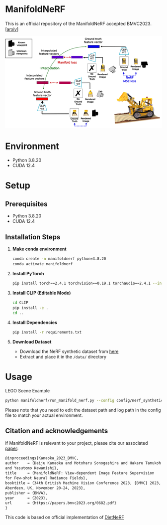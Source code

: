 # ManifoldNeRF  
This is an official repository of the ManifoldNeRF accepted BMVC2023.　　
\[[arxiv]()\]

![ManifoldNeRF_overview](./assets/ManifoldNeRF_overview.png)

# Environment
- Python 3.8.20
- CUDA 12.4

# Setup

## Prerequisites
- Python 3.8.20
- CUDA 12.4

## Installation Steps

1. **Make conda environment**
    ```bash
    conda create -n manifoldnerf python=3.8.20
    conda activate manifoldnerf
    ```

2. **Install PyTorch**
   ```bash
   pip install torch==2.4.1 torchvision==0.19.1 torchaudio==2.4.1 --index-url https://download.pytorch.org/whl/cu124
   ```

3. **Install CLIP (Editable Mode)**
   ```bash
   cd CLIP
   pip install -e .
   cd ..
   ```

4. **Install Dependencies**
   ```bash
   pip install -r requirements.txt
   ```


5. **Download Dataset**
   - Download the NeRF synthetic dataset from [here](https://drive.google.com/drive/folders/1cK3UDIJqKAAm7zyrxRYVFJ0BRMgrwhh4)
   - Extract and place it in the `/data/` directory

# Usage
LEGO Scene Example

```bash
python manifoldnerf/run_manifold_nerf.py --config config/nerf_synthetic_dataset/mn_blender_chair_8views_ctr.txt --stop_wandb_logging
```
Please note that you need to edit the dataset path and log path in the config file to match your actual environment.



## Citation and acknowledgements
If ManifoldNeRF is relevant to your project, please cite our associated [paper](https://proceedings.bmvc2023.org/682/):
```
@inproceedings{Kanaoka_2023_BMVC,
author    = {Daiju Kanaoka and Motoharu Sonogashira and Hakaru Tamukoh and Yasutomo Kawanishi},
title     = {ManifoldNeRF: View-dependent Image Feature Supervision for Few-shot Neural Radiance Fields},
booktitle = {34th British Machine Vision Conference 2023, {BMVC} 2023, Aberdeen, UK, November 20-24, 2023},
publisher = {BMVA},
year      = {2023},
url       = {https://papers.bmvc2023.org/0682.pdf}
}
```
This code is based on official implementation of [DietNeRF](https://github.com/ajayjain/DietNeRF)